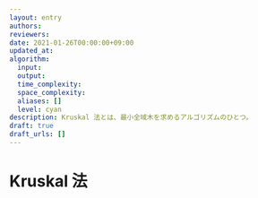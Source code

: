```yaml
---
layout: entry
authors:
reviewers:
date: 2021-01-26T00:00:00+09:00
updated_at:
algorithm:
  input:
  output:
  time_complexity:
  space_complexity:
  aliases: []
  level: cyan
description: Kruskal 法とは、最小全域木を求めるアルゴリズムのひとつ。
draft: true
draft_urls: []
---
```


# Kruskal 法
